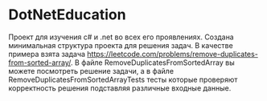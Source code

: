 # DotNetEducation

Проект для изучения c# и .net во всех его проявлениях. 
Создана минимальная структура проекта для решения задач. В качестве примера взята задача https://leetcode.com/problems/remove-duplicates-from-sorted-array/. 
В файле RemoveDuplicatesFromSortedArray вы можете посмотреть решение задачи, а в файле RemoveDuplicatesFromSortedArrayTests тесты которые проверяют корректность решения подставляя различные входные данные.
